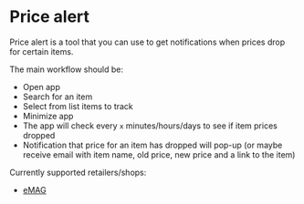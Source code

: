 # Price alert

Price alert is a tool that you can use to get notifications when prices drop for certain items.

The main workflow should be:
  - Open app
  - Search for an item
  - Select from list items to track
  - Minimize app
  - The app will check every `x` minutes/hours/days to see if item prices dropped
  - Notification that price for an item has dropped will pop-up (or maybe receive email with item name, old price, new price and a link to the item)
  
Currently supported retailers/shops:
  - [eMAG](https://www.emag.ro)

